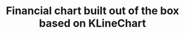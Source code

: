 ---
title: Financial chart built out of the box based on KLineChart

layout: home

hero:
  name: KLineChart Pro
  text: Financial chart built out of the box based on KLineChart
  tagline: Use KLineChart like a Pro
  actions:
    - theme: brand
      text: Getting Started
      link: /en-US/getting-started
    - theme: alt
      text: View on Github
      link: https://github.com/klinecharts/pro
---
